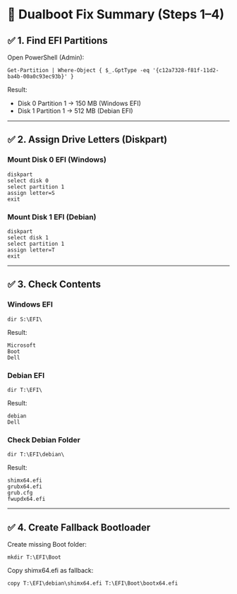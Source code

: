 # 📝 Dualboot Fix Summary (Steps 1–4)

## ✅ 1. Find EFI Partitions
Open PowerShell (Admin):  
```
Get-Partition | Where-Object { $_.GptType -eq '{c12a7328-f81f-11d2-ba4b-00a0c93ec93b}' }
```

Result:
- Disk 0 Partition 1 → 150 MB (Windows EFI)
- Disk 1 Partition 1 → 512 MB (Debian EFI)

---

## ✅ 2. Assign Drive Letters (Diskpart)
### Mount Disk 0 EFI (Windows)
```
diskpart
select disk 0
select partition 1
assign letter=S
exit
```

### Mount Disk 1 EFI (Debian)
```
diskpart
select disk 1
select partition 1
assign letter=T
exit
```

---

## ✅ 3. Check Contents
### Windows EFI
```
dir S:\EFI\
```
Result:
```
Microsoft
Boot
Dell
```

### Debian EFI
```
dir T:\EFI\
```
Result:
```
debian
Dell
```

### Check Debian Folder
```
dir T:\EFI\debian\
```
Result:
```
shimx64.efi
grubx64.efi
grub.cfg
fwupdx64.efi
```

---

## ✅ 4. Create Fallback Bootloader
Create missing Boot folder:
```
mkdir T:\EFI\Boot
```

Copy shimx64.efi as fallback:
```
copy T:\EFI\debian\shimx64.efi T:\EFI\Boot\bootx64.efi
```

